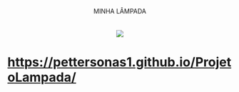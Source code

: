 <div align="center">
MINHA LÂMPADA
</div>
<br><br>
<div align="center">
  <img src="https://user-images.githubusercontent.com/101492914/181124269-ae546166-c0e6-45cd-a7c8-9ec7dd2e6a22.jpg">
</div>

# https://pettersonas1.github.io/ProjetoLampada/
